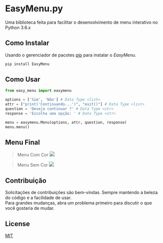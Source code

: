 # EasyMenu.py

Uma biblioteca feita para facilitar o desenvolvimento de menu interativo no Python 3.6.x

## Como Instalar

Usando o gerenciador de pacotes [pip](https://pypi.org/) para instalar o *EasyMenu*.

```bash
pip install EasyMenu
```

## Como Usar

```python
from easy_menu import easymenu

options = ['Sim', 'Não'] # Data Type <list>
attr = ["print('Continuando...')", "exit()"] # Data Type <list>
question = 'Deseja continuar ?' # Data Type <str>
response = 'Escolha uma opção: ' # Data Type <str>

menu = easymenu.Menu(options, attr, question, response)
menu.menu()
```

## Menu Final
> Menu Com Cor
![](https://i.imgur.com/sQFMTv9.png)

> Menu Sem Cor
![](https://i.imgur.com/vRV2lnJ.png)

## Contribuição
Solicitações de contribuições são bem-vindas. Sempre mantendo a beleza do código e a facilidade de usar.\
Para grandes mudanças, abra um problema primeiro para discutir o que você gostaria de mudar.

## License
[MIT](https://github.com/nvrsantos/easymenu.py/blob/master/LICENSE)
